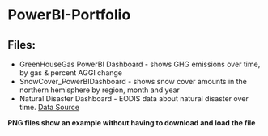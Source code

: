 # PowerBI-Portfolio

## Files: 
- GreenHouseGas PowerBI Dashboard - shows GHG emissions over time, by gas & percent AGGI change
- SnowCover_PowerBIDashboard - shows snow cover amounts in the northern hemisphere by region, month and year
- Natural Disaster Dashboard - EODIS data about natural disaster over time. [Data Source](https://www.kaggle.com/brsdincer/all-natural-disasters-19002021-eosdis)


**PNG files show an example without having to download and load the file** 
